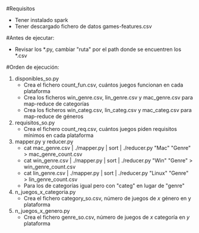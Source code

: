 
#Requisitos
  - Tener instalado spark 
  - Tener descargado fichero de datos games-features.csv
  
#Antes de ejecutar:
  - Revisar los *.py, cambiar "ruta" por el path donde se encuentren los *.csv
  
#Orden de ejecución:
  1) disponibles_so.py
      - Crea el fichero count_fun.csv, cuántos juegos funcionan en cada plataforma
      - Crea los ficheros win_genre.csv, lin_genre.csv y mac_genre.csv para map-reduce de categorías
      - Crea los ficheros win_categ.csv, lin_categ.csv y mac_categ.csv para map-reduce de géneros
  2) requisitos_so.py
      - Crea el fichero count_req.csv, cuántos juegos piden requisitos mínimos en cada plataforma
  3) mapper.py y reducer.py
      - cat mac_genre.csv | ./mapper.py | sort | ./reducer.py "Mac" "Genre" > mac_genre_count.csv
      - cat win_genre.csv | ./mapper.py | sort | ./reducer.py "Win" "Genre" > win_genre_count.csv
      - cat lin_genre.csv | ./mapper.py | sort | ./reducer.py "Linux" "Genre" > lin_genre_count.csv
      - Para los de categorías igual pero con "categ" en lugar de "genre"
  4) n_juegos_x_categoria.py
      - Crea el fichero category_so.csv, número de juegos de *x* género en y plataforma
  5) n_juegos_x_genero.py
      - Crea el fichero genre_so.csv, número de juegos de *x* categoría en *y* plataforma
